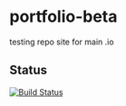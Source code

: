 # portfolio-beta

testing repo site for main .io

## Status

[![Build Status](https://travis-ci.com/EntOfMD/portfolio-beta.svg?branch=master)](https://travis-ci.com/EntOfMD/portfolio-beta)
